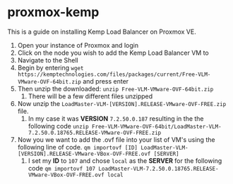 # proxmox-kemp
This is a guide on installing Kemp Load Balancer on Proxmox VE.

1. Open your instance of Proxmox and login
2. Click on the node you wish to add the Kemp Load Balancer VM to
3. Navigate to the Shell
4. Begin by entering `wget https://kemptechnologies.com/files/packages/current/Free-VLM-VMware-OVF-64bit.zip` and press enter
5. Then unzip the downloaded: `unzip Free-VLM-VMware-OVF-64bit.zip`
    1. There will be a few different files unzipped 
6. Now unzip the `LoadMaster-VLM-[VERSION].RELEASE-VMware-OVF-FREE.zip` file.
    1. In my case it was **VERSION** `7.2.50.0.187` resulting in the the following code `unzip Free-VLM-VMware-OVF-64bit/LoadMaster-VLM-7.2.50.0.18765.RELEASE-VMware-OVF-FREE.zip`
7. Now you we want to add the .ovf file into your list of VM's using the following line of code. `qm importovf [ID] LoadMaster-VLM-[VERSION].RELEASE-VMware-VBox-OVF-FREE.ovf [SERVER]`
    1. I set my **ID** to `107` and chose `local` as the **SERVER** for the following code `qm importovf 107 LoadMaster-VLM-7.2.50.0.18765.RELEASE-VMware-VBox-OVF-FREE.ovf local`







